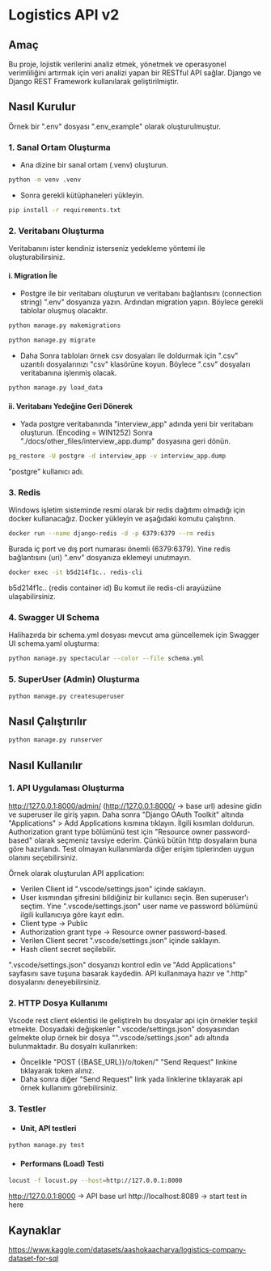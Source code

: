 # Logistics API v2

## Amaç
Bu proje, lojistik verilerini analiz etmek, yönetmek ve operasyonel verimliliğini artırmak için veri analizi yapan bir RESTful API sağlar. Django ve Django REST Framework kullanılarak geliştirilmiştir.

## Nasıl Kurulur
Örnek bir ".env" dosyası ".env_example" olarak oluşturulmuştur.

### 1. Sanal Ortam Oluşturma
- Ana dizine bir sanal ortam (.venv) oluşturun.
```bash
python -m venv .venv
```
- Sonra gerekli kütüphaneleri yükleyin.
```bash
pip install -r requirements.txt
```

### 2. Veritabanı Oluşturma
Veritabanını ister kendiniz isterseniz yedekleme yöntemi ile oluşturabilirsiniz.
#### **i. Migration İle**
- Postgre ile bir veritabanı oluşturun ve veritabanı bağlantısını (connection string) ".env" dosyanıza yazın. Ardından migration yapın. Böylece gerekli tablolar oluşmuş olacaktır. 
```bash
python manage.py makemigrations
```
```bash
python manage.py migrate
```
- Daha Sonra tabloları örnek csv dosyaları ile doldurmak için ".csv" uzantılı dosyalarınızı "csv" klasörüne koyun. Böylece ".csv" dosyaları veritabanına işlenmiş olacak.
```bash
python manage.py load_data
```

#### **ii. Veritabanı Yedeğine Geri Dönerek**
- Yada postgre veritabanında "interview_app" adında yeni bir veritabanı oluşturun. (Encoding = WIN1252) Sonra "./docs/other_files/interview_app.dump" dosyasına geri dönün.
```bash
pg_restore -U postgre -d interview_app -v interview_app.dump
```
"postgre" kullanıcı adı.

### 3. Redis
Windows işletim sisteminde resmi olarak bir redis dağıtımı olmadığı için docker kullanacağız. Docker yükleyin ve aşağıdaki komutu çalıştırın.
``` bash
docker run --name django-redis -d -p 6379:6379 --rm redis
```
Burada iç port ve dış port numarası önemli (6379:6379). Yine redis bağlantısını (uri) ".env" dosyanıza eklemeyi unutmayın.

```bash
docker exec -it b5d214f1c.. redis-cli
```
b5d214f1c.. (redis container id)
Bu komut ile redis-cli arayüzüne ulaşabilirsiniz.

### 4. Swagger UI Schema
Halihazırda bir schema.yml dosyası mevcut ama güncellemek için Swagger UI schema.yaml oluşturma:
```bash
python manage.py spectacular --color --file schema.yml
```
### 5. SuperUser (Admin) Oluşturma
```bash
python manage.py createsuperuser
```

## Nasıl Çalıştırılır

```bash
python manage.py runserver
```
## Nasıl Kullanılır

### 1. API Uygulaması Oluşturma
http://127.0.0.1:8000/admin/ (http://127.0.0.1:8000/ -> base url) adesine gidin ve superuser ile giriş yapın. Daha sonra "Django OAuth Toolkit" altında "Applications" > Add Applications kısmına tıklayın.
İlgili kısımları doldurun. Authorization grant type bölümünü test için "Resource owner password-based" olarak seçmeniz tavsiye ederim. Çünkü bütün http dosyaların buna göre hazırlandı. Test olmayan kullanımlarda diğer erişim tiplerinden uygun olanını seçebilirsiniz.

Örnek olarak oluşturulan API application:
- Verilen Client id ".vscode/settings.json" içinde saklayın.
- User kısmından şifresini bildiğiniz bir kullanıcı seçin. Ben superuser'ı seçtim. Yine ".vscode/settings.json" user name ve password bölümünü ilgili kullanıcıya göre kayıt edin.
- Client type -> Public
- Authorization grant type -> Resource owner password-based.
- Verilen Client secret ".vscode/settings.json" içinde saklayın.
- Hash client secret seçilebilir.

".vscode/settings.json" dosyanızı kontrol edin ve "Add Applications" sayfasını save tuşuna basarak kaydedin. API kullanmaya hazır ve ".http" dosyalarını deneyebilirsiniz. 

### 2. HTTP Dosya Kullanımı
Vscode rest client eklentisi ile geliştireln bu dosyalar api için örnekler teşkil etmekte. Dosyadaki değişkenler ".vscode/settings.json" dosyasından gelmekte olup örnek bir dosya "".vscode/settings.json" adı altında bulunmaktadır. Bu dosyalrı kullanırken:
- Öncelikle "POST {{BASE_URL}}/o/token/" "Send Request" linkine tıklayarak token alınız.
- Daha sonra diğer "Send Request" link yada linklerine tıklayarak api örnek kullanımı görebilirsiniz.

### 3. Testler
- #### Unit, API testleri 
```bash
python manage.py test
```
- #### Performans (Load) Testi
```bash
locust -f locust.py --host=http://127.0.0.1:8000
```
http://127.0.0.1:8000 -> API base url
http://localhost:8089 -> start test in here 
## Kaynaklar
https://www.kaggle.com/datasets/aashokaacharya/logistics-company-dataset-for-sql